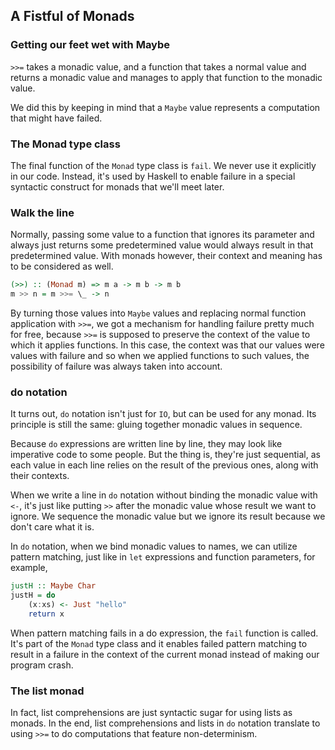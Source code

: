 ## A Fistful of Monads

### Getting our feet wet with Maybe
`>>=` takes a monadic value, and a function that takes a normal value and returns a monadic value and manages to apply that function to the monadic value.

We did this by keeping in mind that a `Maybe` value represents a computation that might have failed.

### The Monad type class
The final function of the `Monad` type class is `fail`. We never use it explicitly in our code. Instead, it's used by Haskell to enable failure in a special syntactic construct for monads that we'll meet later.

### Walk the line
Normally, passing some value to a function that ignores its parameter and always just returns some predetermined value would always result in that predetermined value. With monads however, their context and meaning has to be considered as well.
```Haskell
(>>) :: (Monad m) => m a -> m b -> m b  
m >> n = m >>= \_ -> n 
```

By turning those values into `Maybe` values and replacing normal function application with `>>=`, we got a mechanism for handling failure pretty much for free, because `>>=` is supposed to preserve the context of the value to which it applies functions. In this case, the context was that our values were values with failure and so when we applied functions to such values, the possibility of failure was always taken into account.

### do notation
It turns out, `do` notation isn't just for `IO`, but can be used for any monad. Its principle is still the same: gluing together monadic values in sequence. 

Because `do` expressions are written line by line, they may look like imperative code to some people. But the thing is, they're just sequential, as each value in each line relies on the result of the previous ones, along with their contexts.

When we write a line in `do` notation without binding the monadic value with `<-`, it's just like putting `>>` after the monadic value whose result we want to ignore. We sequence the monadic value but we ignore its result because we don't care what it is.

In `do` notation, when we bind monadic values to names, we can utilize pattern matching, just like in `let` expressions and function parameters, for example,
```Haskell
justH :: Maybe Char  
justH = do  
    (x:xs) <- Just "hello"  
    return x  
```

When pattern matching fails in a do expression, the `fail` function is called. It's part of the `Monad` type class and it enables failed pattern matching to result in a failure in the context of the current monad instead of making our program crash.

### The list monad
In fact, list comprehensions are just syntactic sugar for using lists as monads. In the end, list comprehensions and lists in `do` notation translate to using `>>=` to do computations that feature non-determinism.
